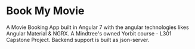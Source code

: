 # Book My Movie
A Movie Booking App built in Angular 7 with the angular technologies likes Angular Material & NGRX.
A Mindtree's owned Yorbit course - L301 Capstone Project.
Backend support is built as json-server.